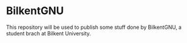 # BilkentGNU

This repository will be used to publish some stuff done by BilkentGNU, a student brach at Bilkent University.
